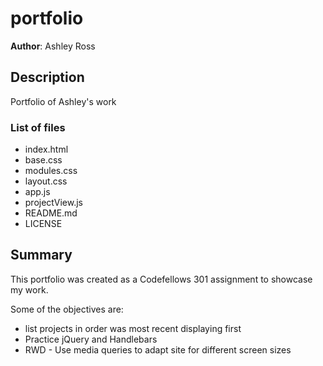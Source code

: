 # portfolio
**Author**: Ashley Ross

## Description
Portfolio of Ashley's work

### List of files

- index.html
- base.css
- modules.css
- layout.css
- app.js
- projectView.js
- README.md
- LICENSE

## Summary

This portfolio was created as a Codefellows 301 assignment to showcase my work.

Some of the objectives are:
- list projects in order was most recent displaying first
- Practice jQuery and Handlebars
- RWD - Use media queries to adapt site for different screen sizes
